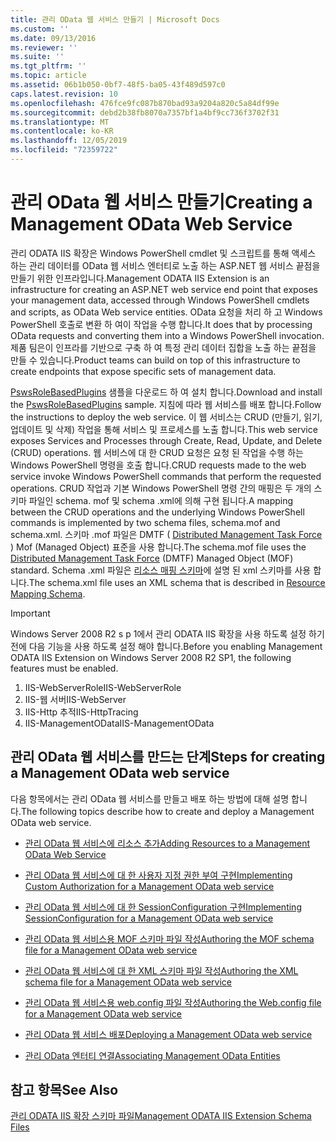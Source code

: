 ```yaml
---
title: 관리 OData 웹 서비스 만들기 | Microsoft Docs
ms.custom: ''
ms.date: 09/13/2016
ms.reviewer: ''
ms.suite: ''
ms.tgt_pltfrm: ''
ms.topic: article
ms.assetid: 06b1b050-0bf7-48f5-ba05-43f489d597c0
caps.latest.revision: 10
ms.openlocfilehash: 476fce9fc087b870bad93a9204a820c5a84df99e
ms.sourcegitcommit: debd2b38fb8070a7357bf1a4bf9cc736f3702f31
ms.translationtype: MT
ms.contentlocale: ko-KR
ms.lasthandoff: 12/05/2019
ms.locfileid: "72359722"
---
```

# <a name="creating-a-management-odata-web-service"></a><span data-ttu-id="3d66d-102">관리 OData 웹 서비스 만들기</span><span class="sxs-lookup"><span data-stu-id="3d66d-102">Creating a Management OData Web Service</span></span>

<span data-ttu-id="3d66d-103">관리 ODATA IIS 확장은 Windows PowerShell cmdlet 및 스크립트를 통해 액세스 하는 관리 데이터를 OData 웹 서비스 엔터티로 노출 하는 ASP.NET 웹 서비스 끝점을 만들기 위한 인프라입니다.</span><span class="sxs-lookup"><span data-stu-id="3d66d-103">Management ODATA IIS Extension is an infrastructure for creating an ASP.NET web service end point that exposes your management data, accessed through Windows PowerShell cmdlets and scripts, as OData Web service entities.</span></span> <span data-ttu-id="3d66d-104">OData 요청을 처리 하 고 Windows PowerShell 호출로 변환 하 여이 작업을 수행 합니다.</span><span class="sxs-lookup"><span data-stu-id="3d66d-104">It does that by processing OData requests and converting them into a Windows PowerShell invocation.</span></span> <span data-ttu-id="3d66d-105">제품 팀은이 인프라를 기반으로 구축 하 여 특정 관리 데이터 집합을 노출 하는 끝점을 만들 수 있습니다.</span><span class="sxs-lookup"><span data-stu-id="3d66d-105">Product teams can build on top of this infrastructure to create endpoints that expose specific sets of management data.</span></span>

<span data-ttu-id="3d66d-106">[PswsRoleBasedPlugins](https://code.msdn.microsoft.com:443/windowsdesktop/PswsRoleBasedPlugins-9c79b75a) 샘플을 다운로드 하 여 설치 합니다.</span><span class="sxs-lookup"><span data-stu-id="3d66d-106">Download and install the [PswsRoleBasedPlugins](https://code.msdn.microsoft.com:443/windowsdesktop/PswsRoleBasedPlugins-9c79b75a) sample.</span></span> <span data-ttu-id="3d66d-107">지침에 따라 웹 서비스를 배포 합니다.</span><span class="sxs-lookup"><span data-stu-id="3d66d-107">Follow the instructions to deploy the web service.</span></span> <span data-ttu-id="3d66d-108">이 웹 서비스는 CRUD (만들기, 읽기, 업데이트 및 삭제) 작업을 통해 서비스 및 프로세스를 노출 합니다.</span><span class="sxs-lookup"><span data-stu-id="3d66d-108">This web service exposes Services and Processes through Create, Read, Update, and Delete (CRUD) operations.</span></span> <span data-ttu-id="3d66d-109">웹 서비스에 대 한 CRUD 요청은 요청 된 작업을 수행 하는 Windows PowerShell 명령을 호출 합니다.</span><span class="sxs-lookup"><span data-stu-id="3d66d-109">CRUD requests made to the web service invoke  Windows PowerShell commands that perform the requested operations.</span></span> <span data-ttu-id="3d66d-110">CRUD 작업과 기본 Windows PowerShell 명령 간의 매핑은 두 개의 스키마 파일인 schema. mof 및 schema .xml에 의해 구현 됩니다.</span><span class="sxs-lookup"><span data-stu-id="3d66d-110">A mapping between the CRUD operations and the underlying Windows PowerShell commands is implemented by two schema files, schema.mof and schema.xml.</span></span> <span data-ttu-id="3d66d-111">스키마 .mof 파일은 DMTF ( [Distributed Management Task Force](https://www.dmtf.org/) ) Mof (Managed Object) 표준을 사용 합니다.</span><span class="sxs-lookup"><span data-stu-id="3d66d-111">The schema.mof file uses the [Distributed Management  Task Force](https://www.dmtf.org/) (DMTF) Managed Object (MOF) standard.</span></span> <span data-ttu-id="3d66d-112">Schema .xml 파일은 [리소스 매핑 스키마](./resource-mapping-schema.md)에 설명 된 xml 스키마를 사용 합니다.</span><span class="sxs-lookup"><span data-stu-id="3d66d-112">The schema.xml file uses an XML schema that is described in [Resource Mapping Schema](./resource-mapping-schema.md).</span></span>

> [!IMPORTANT]
> <span data-ttu-id="3d66d-113">Windows Server 2008 R2 s p 1에서 관리 ODATA IIS 확장을 사용 하도록 설정 하기 전에 다음 기능을 사용 하도록 설정 해야 합니다.</span><span class="sxs-lookup"><span data-stu-id="3d66d-113">Before you enabling Management ODATA IIS Extension on Windows Server 2008 R2 SP1, the following features must be enabled.</span></span>
>
> 1.  <span data-ttu-id="3d66d-114">IIS-WebServerRole</span><span class="sxs-lookup"><span data-stu-id="3d66d-114">IIS-WebServerRole</span></span>
> 2.  <span data-ttu-id="3d66d-115">IIS-웹 서버</span><span class="sxs-lookup"><span data-stu-id="3d66d-115">IIS-WebServer</span></span>
> 3.  <span data-ttu-id="3d66d-116">IIS-Http 추적</span><span class="sxs-lookup"><span data-stu-id="3d66d-116">IIS-HttpTracing</span></span>
> 4.  <span data-ttu-id="3d66d-117">IIS-ManagementOData</span><span class="sxs-lookup"><span data-stu-id="3d66d-117">IIS-ManagementOData</span></span>

## <a name="steps-for-creating-a-management-odata-web-service"></a><span data-ttu-id="3d66d-118">관리 OData 웹 서비스를 만드는 단계</span><span class="sxs-lookup"><span data-stu-id="3d66d-118">Steps for creating a Management OData web service</span></span>

<span data-ttu-id="3d66d-119">다음 항목에서는 관리 OData 웹 서비스를 만들고 배포 하는 방법에 대해 설명 합니다.</span><span class="sxs-lookup"><span data-stu-id="3d66d-119">The following topics describe how to create and deploy a Management OData web service.</span></span>

- [<span data-ttu-id="3d66d-120">관리 OData 웹 서비스에 리소스 추가</span><span class="sxs-lookup"><span data-stu-id="3d66d-120">Adding Resources to a Management OData Web Service</span></span>](./adding-resources-to-a-management-odata-web-service.md)

- [<span data-ttu-id="3d66d-121">관리 OData 웹 서비스에 대 한 사용자 지정 권한 부여 구현</span><span class="sxs-lookup"><span data-stu-id="3d66d-121">Implementing Custom Authorization for a Management OData web service</span></span>](./implementing-custom-authorization-for-a-management-odata-web-service.md)

- [<span data-ttu-id="3d66d-122">관리 OData 웹 서비스에 대 한 SessionConfiguration 구현</span><span class="sxs-lookup"><span data-stu-id="3d66d-122">Implementing SessionConfiguration for a Management OData web service</span></span>](./implementing-sessionconfiguration-for-a-management-odata-web-service.md)

- [<span data-ttu-id="3d66d-123">관리 OData 웹 서비스용 MOF 스키마 파일 작성</span><span class="sxs-lookup"><span data-stu-id="3d66d-123">Authoring the MOF schema file for a Management OData web service</span></span>](./authoring-the-mof-schema-file-for-a-management-odata-web-service.md)

- [<span data-ttu-id="3d66d-124">관리 OData 웹 서비스에 대 한 XML 스키마 파일 작성</span><span class="sxs-lookup"><span data-stu-id="3d66d-124">Authoring the XML schema file for a Management OData web service</span></span>](./authoring-the-xml-schema-file-for-a-management-odata-web-service.md)

- [<span data-ttu-id="3d66d-125">관리 OData 웹 서비스용 web.config 파일 작성</span><span class="sxs-lookup"><span data-stu-id="3d66d-125">Authoring the Web.config file for a Management OData web service</span></span>](./authoring-the-web-config-file-for-a-management-odata-web-service.md)

- [<span data-ttu-id="3d66d-126">관리 OData 웹 서비스 배포</span><span class="sxs-lookup"><span data-stu-id="3d66d-126">Deploying a Management OData web service</span></span>](./deploying-a-management-odata-web-service.md)

- [<span data-ttu-id="3d66d-127">관리 OData 엔터티 연결</span><span class="sxs-lookup"><span data-stu-id="3d66d-127">Associating Management OData Entities</span></span>](./associating-management-odata-entities.md)

## <a name="see-also"></a><span data-ttu-id="3d66d-128">참고 항목</span><span class="sxs-lookup"><span data-stu-id="3d66d-128">See Also</span></span>

[<span data-ttu-id="3d66d-129">관리 ODATA IIS 확장 스키마 파일</span><span class="sxs-lookup"><span data-stu-id="3d66d-129">Management ODATA IIS Extension Schema Files</span></span>](./management-odata-iis-extension-schema-files.md)
